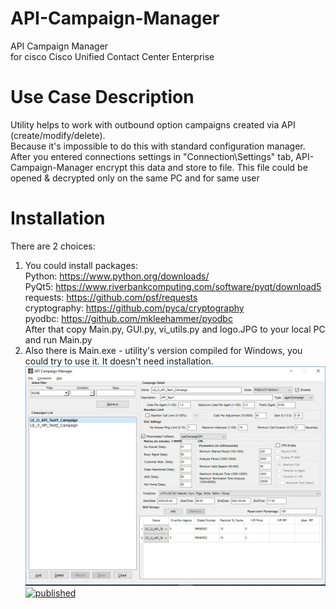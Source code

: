 # API-Campaign-Manager
API Campaign Manager <BR>for cisco Cisco Unified Contact Center Enterprise
# Use Case Description
Utility helps to work with outbound option campaigns created via API (create/modify/delete).<BR>
Because it's impossible to do this with standard configuration manager.<BR>
After you entered connections settings in "Connection\Settings" tab, API-Campaign-Manager encrypt this data and store to file. This file could be opened & decrypted only on the same PC and for same user 
# Installation
There are 2 choices:
1) You could install packages:<BR>
	Python: https://www.python.org/downloads/ <BR>
	PyQt5: https://www.riverbankcomputing.com/software/pyqt/download5 <BR>
	requests: https://github.com/psf/requests <BR>
	cryptography: https://github.com/pyca/cryptography <BR>
	pyodbc: https://github.com/mkleehammer/pyodbc <BR>
After that copy Main.py, GUI.py, vi_utils.py and logo.JPG to your local PC and run Main.py<BR>
2) Also there is Main.exe - utility's version compiled for Windows, you could try to use it. It doesn't need installation.
![Screenshot](screen.jpg?raw=true "Screenshot")
[![published](https://static.production.devnetcloud.com/codeexchange/assets/images/devnet-published.svg)](https://developer.cisco.com/codeexchange/github/repo/Viktor-84e/API-Campaign-Manager)